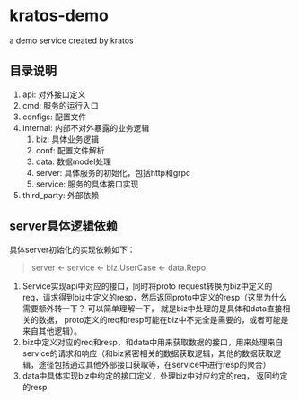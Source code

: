 # kratos-demo
a demo service created by kratos


## 目录说明
1. api: 对外接口定义
2. cmd: 服务的运行入口
3. configs: 配置文件
4. internal: 内部不对外暴露的业务逻辑
   1. biz: 具体业务逻辑
   2. conf: 配置文件解析
   3. data: 数据model处理
   4. server: 具体服务的初始化，包括http和grpc
   5. service: 服务的具体接口实现
5. third_party: 外部依赖

## server具体逻辑依赖

具体server初始化的实现依赖如下：

> server <- service <- biz.UserCase <- data.Repo 

1. Service实现api中对应的接口，同时将proto request转换为biz中定义的req，请求得到biz中定义的resp，然后返回proto中定义的resp（这里为什么需要额外转一下？ 可以简单理解一下， 就是biz中处理的是具体和data直接相关的数据， proto定义的req和resp可能在biz中不完全是需要的，或者可能是来自其他逻辑）。
2. biz中定义对应的req和resp，和data中用来获取数据的接口，用来处理来自service的请求和响应（和biz紧密相关的数据获取逻辑，其他的数据获取逻辑，途径包括通过其他外部接口获取等，在service中进行resp的聚合）
3. data中具体实现biz中约定的接口定义，处理biz中对应约定的req， 返回约定的resp